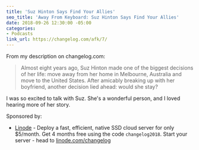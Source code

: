 ```yaml
---
title: 'Suz Hinton Says Find Your Allies'
seo_title: 'Away From Keyboard: Suz Hinton Says Find Your Allies'
date: 2018-09-26 12:30:00 -05:00
categories:
- Podcasts
link_url: https://changelog.com/afk/7/
---
```


From my description on changelog.com:

> Almost eight years ago, Suz Hinton made one of the biggest decisions of her life: move away from her home in Melbourne, Australia and move to the United States. After amicably breaking up with her boyfriend, another decision lied ahead: would she stay?

I was so excited to talk with Suz. She's a wonderful person, and I loved hearing more of her story.

Sponsored by:

- [Linode](https://linode.com/changelog) - Deploy a fast, efficient, native SSD cloud server for only $5/month. Get 4 months free using the code `changelog2018`. Start your server - head to [linode.com/changelog](https://linode.com/changelog)
